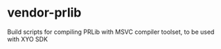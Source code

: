 # vendor-prlib
Build scripts for compiling PRLib with MSVC compiler toolset, to be used with XYO SDK
